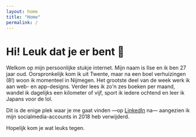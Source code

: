 ```yaml
---
layout: home
title: "Home"
permalink: /
---
```


# Hi! Leuk dat je er bent 👋

Welkom op mijn persoonlijke stukje internet. Mijn naam is Ilse en ik ben 27 jaar oud. Oorspronkelijk kom ik uit Twente, maar na een boel verhuizingen (8!) woon ik momenteel in Nijmegen. Het grootste deel van de week werk ik aan web- en app-designs. Verder lees ik zo'n zes boeken per maand, wandel ik dagelijks een kilometer of vijf, sport ik iedere ochtend en leer ik Japans voor de lol.

Dit is de enige plek waar je me gaat vinden —op [LinkedIn](https://linkedin.com/in/ilselobker) na— aangezien ik mijn socialmedia-accounts in 2018 heb verwijderd.

Hopelijk kom je wat leuks tegen.

